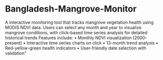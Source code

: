 # Bangladesh-Mangrove-Monitor
A interactive monitoring tool that tracks mangrove vegetation health using MODIS NDVI data. Users can select any month and year to visualize mangrove conditions, with click-based time series analysis for detailed historical trends
 Features include:
• Monthly NDVI visualization (2000-present)
• Interactive time series charts on click
• 13-month trend analysis
• Red-yellow-green health indicators
• User-friendly date selection with validation"
